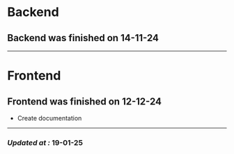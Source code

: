 # Backend

## Backend was finished on 14-11-24

---

# Frontend

## Frontend was finished on 12-12-24

- Create documentation

---

### **_Updated at :_** 19-01-25
